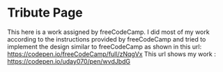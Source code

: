 # Tribute Page
This here is a work assigned by freeCodeCamp. I did most of my work according to the instructions provided by freeCodeCamp and tried to implement the design similar to freeCodeCamp as shown in this url: https://codepen.io/freeCodeCamp/full/zNqgVx
This url shows my work : https://codepen.io/uday070/pen/wvdJbdG
